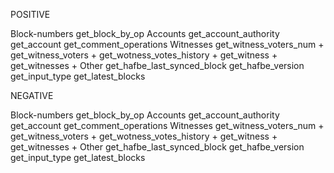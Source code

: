 POSITIVE

Block-numbers
    get_block_by_op
Accounts
    get_account_authority
    get_account
    get_comment_operations
Witnesses
    get_witness_voters_num +
    get_witness_voters +
    get_wotness_votes_history +
    get_witness +
    get_witnesses +
Other
    get_hafbe_last_synced_block
    get_hafbe_version
    get_input_type
    get_latest_blocks

NEGATIVE    

Block-numbers
    get_block_by_op
Accounts
    get_account_authority
    get_account
    get_comment_operations
Witnesses
    get_witness_voters_num +
    get_witness_voters +
    get_wotness_votes_history +
    get_witness +
    get_witnesses +
Other
    get_hafbe_last_synced_block
    get_hafbe_version
    get_input_type
    get_latest_blocks



